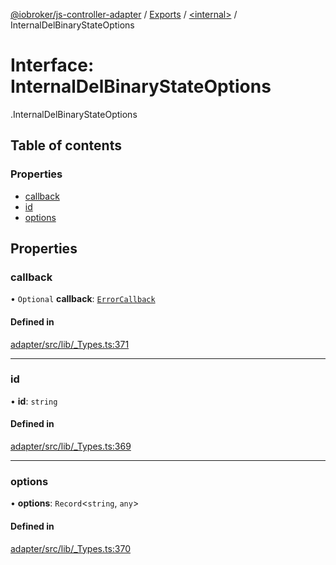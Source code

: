 [@iobroker/js-controller-adapter](../README.md) / [Exports](../modules.md) / [<internal\>](../modules/internal_.md) / InternalDelBinaryStateOptions

# Interface: InternalDelBinaryStateOptions

[<internal>](../modules/internal_.md).InternalDelBinaryStateOptions

## Table of contents

### Properties

- [callback](internal_.InternalDelBinaryStateOptions.md#callback)
- [id](internal_.InternalDelBinaryStateOptions.md#id)
- [options](internal_.InternalDelBinaryStateOptions.md#options)

## Properties

### callback

• `Optional` **callback**: [`ErrorCallback`](../modules/internal_.md#errorcallback)

#### Defined in

[adapter/src/lib/_Types.ts:371](https://github.com/ioBroker/ioBroker.js-controller/blob/e9518edb/packages/adapter/src/lib/_Types.ts#L371)

___

### id

• **id**: `string`

#### Defined in

[adapter/src/lib/_Types.ts:369](https://github.com/ioBroker/ioBroker.js-controller/blob/e9518edb/packages/adapter/src/lib/_Types.ts#L369)

___

### options

• **options**: `Record`<`string`, `any`\>

#### Defined in

[adapter/src/lib/_Types.ts:370](https://github.com/ioBroker/ioBroker.js-controller/blob/e9518edb/packages/adapter/src/lib/_Types.ts#L370)
